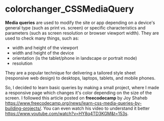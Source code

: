 # colorchanger_CSSMediaQuery

**Media queries** are used to modify the site or app depending on a device's general type (such as print vs. screen) or specific characteristics and parameters (such as screen resolution or browser viewport width). They are used to check many things, such as:

- width and height of the viewport
- width and height of the device
- orientation (is the tablet/phone in landscape or portrait mode)
- resolution

They are a popular technique for delivering a tailored style sheet (responsive web design) to desktops, laptops, tablets, and mobile phones.

So, I decided to learn basic queries by making a small project, where I made a responsive page which changes it's color depending on the size of the screen. I followed this article posted on **freecodecamp** by Joy Shaheb https://www.freecodecamp.org/news/learn-css-media-queries-by-building-projects/.  You can even watch his video to understand it better https://www.youtube.com/watch?v=HY8q4TD3KGM&t=153s.
